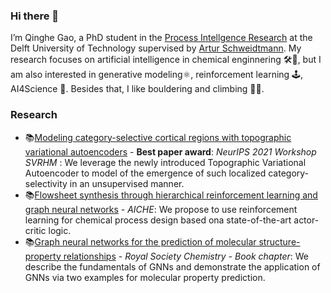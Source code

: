 ### Hi there 👋

I’m Qinghe Gao, a PhD student in the [Process Intellgence Research](https://www.pi-research.org/) at the Delft University of Technology supervised by [Artur Schweidtmann](https://www.linkedin.com/in/schweidtmann/). My research focuses on artificial intelligence in chemical enginnering :hammer_and_wrench::robot:, but I am also interested in generative modeling:atom_symbol:, reinforcement learning 🕹, AI4Science 🧪. Besides that, I like bouldering and climbing :climbing_man:.


### Research

- 📚[Modeling category-selective cortical regions with topographic variational autoencoders](https://arxiv.org/abs/2110.13911) - **Best paper award**: *NeurIPS 2021 Workshop SVRHM* : We leverage the newly introduced Topographic Variational Autoencoder to model of the emergence of such localized category-selectivity in an unsupervised manner.
- 📚[Flowsheet synthesis through hierarchical reinforcement learning and graph neural networks](https://aiche.onlinelibrary.wiley.com/doi/pdfdirect/10.1002/aic.17938) - *AICHE*: We propose to use reinforcement learning for chemical process design based ona state-of-the-art actor-critic logic.
- 📚[Graph neural networks for the prediction of molecular structure-property relationships](https://arxiv.org/pdf/2208.04852.pdf) - *Royal Society Chemistry - Book chapter*: We describe the fundamentals of GNNs and demonstrate the application of GNNs via two examples for molecular property prediction.

